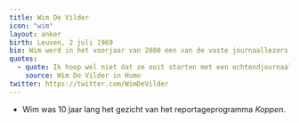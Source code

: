 ```yaml
---
title: Wim De Vilder
icon: "wim"
layout: anker
birth: Leuven, 2 juli 1969
bio: Wim werd in het voorjaar van 2000 een van de vaste journaallezers.
quotes:
  - quote: Ik hoop wel niet dat ze ooit starten met een ochtendjournaal, en dat ze mij daar dan voor vragen.
    source: Wim De Vilder in Humo
twitter: https://twitter.com/WimDeVilder
---
```


* Wim was 10 jaar lang het gezicht van het reportageprogramma <cite>Koppen</cite>.
